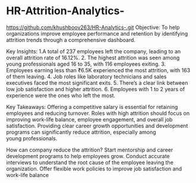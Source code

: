 # HR-Attrition-Analytics-
https://github.com/khushboov263/HR-Analytics-.git
Objective: To help organizations improve employee performance and retention by identifying attrition trends through a comprehensive dashboard.

Key Insights:
1.A total of 237 employees left the company, leading to an overall attrition rate of 16.12%.
2. The highest attrition was seen among young professionals aged 16 to 35, with 116 employees exiting.
3. Employees earning less than ₹6.5K experienced the most attrition, with 163 of them leaving.
4. Job roles like laboratory technicians and sales executives faced the most significant exits.
5. There’s a clear link between low job satisfaction and higher attrition.
6. Employees with 1 to 2 years of experience were the ones who left the most.

Key Takeaways:
Offering a competitive salary is essential for retaining employees and reducing turnover.
Roles with high attrition should focus on improving work-life balance, employee engagement, and overall job satisfaction.
Providing clear career growth opportunities and development programs can significantly reduce attrition, especially among young professionals.

How can company reduce the attrition?
Start mentorship and career development programs to help employees grow.
Conduct accurate interviews to understand the root cause of the employee leaving the organization.
Offer flexible work policies to improve job satisfaction and work-life balance
